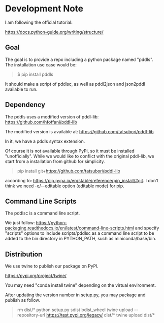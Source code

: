 # Development Note

I am following the official tutorial:

https://docs.python-guide.org/writing/structure/


## Goal

The goal is to provide a repo including a python package named "pddls".
The installation use case would be:

> $ pip install pddls

It should make a script of pddlsc, as well as pddl2json and json2pddl available to run.


## Dependency

The pddls uses a modified version of pddl-lib:
https://github.com/hfoffani/pddl-lib

The modified version is available at:
https://github.com/tatsubori/pddl-lib

In it, we have a pddls syntax extension.

Of course it is not available through PyPi, so it must be installed "unofficially".  While we would like to conflict with the original pddl-lib, we start from a installation from github for simplicity.

> pip install git+https://github.com/tatsubori/pddl-lib

according to: https://pip.pypa.io/en/stable/reference/pip_install/#git. I don't think we need -e/--editable option (editable mode) for pip.


## Command Line Scripts

The pddlsc is a command line script.

We just follow:
https://python-packaging.readthedocs.io/en/latest/command-line-scripts.html
and specify "scripts" options to include scripts/pddlsc as a command line script to be added to the bin directory in PYTHON_PATH, such as miniconda/base/bin.


## Distribution

We use twine to publish our package on PyPl.

https://pypi.org/project/twine/

You may need "conda install twine" depending on the virtual environment.

After updating the version number in setup.py, you may package and publish as follow.

> rm dist/*
> python setup.py sdist bdist_wheel
> twine upload --repository-url https://test.pypi.org/legacy/ dist/*
> twine upload dist/*
